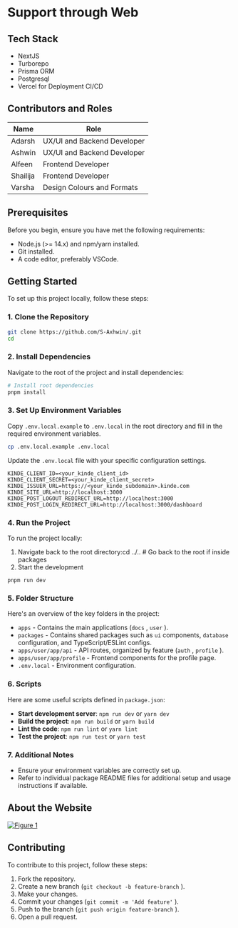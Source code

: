 # Support through Web

## Tech Stack


- NextJS
- Turborepo
- Prisma ORM
- Postgresql
- Vercel for Deployment CI/CD


## Contributors and Roles
| Name | Role |
| ----- | ----- |
| Adarsh | UX/UI and Backend Developer |
| Ashwin | UX/UI and Backend Developer |
| Alfeen | Frontend Developer |
| Shailija | Frontend Developer |
| Varsha | Design Colours and Formats |


## Prerequisites
Before you begin, ensure you have met the following requirements:

- Node.js (>= 14.x) and npm/yarn installed.
- Git installed.
- A code editor, preferably VSCode.
## Getting Started
To set up this project locally, follow these steps:

### 1. Clone the Repository
```bash
git clone https://github.com/S-Axhwin/.git
cd
```
### 2. Install Dependencies
Navigate to the root of the project and install dependencies:

```bash
# Install root dependencies
pnpm install
```
### 3. Set Up Environment Variables
Copy `.env.local.example` to `.env.local` in the root directory and fill in the required environment variables.

```bash
cp .env.local.example .env.local
```
Update the `.env.local` file with your specific configuration settings.

```
KINDE_CLIENT_ID=<your_kinde_client_id>
KINDE_CLIENT_SECRET=<your_kinde_client_secret>
KINDE_ISSUER_URL=https://<your_kinde_subdomain>.kinde.com
KINDE_SITE_URL=http://localhost:3000
KINDE_POST_LOGOUT_REDIRECT_URL=http://localhost:3000
KINDE_POST_LOGIN_REDIRECT_URL=http://localhost:3000/dashboard
```
### 4. Run the Project
To run the project locally:

1. Navigate back to the root directory:cd ../.. # Go back to the root if inside packages
2. Start the development
```shell
pnpm run dev
```
### 5. Folder Structure
Here's an overview of the key folders in the project:

- `apps`  - Contains the main applications (`docs` , `user` ).
- `packages`  - Contains shared packages such as `ui`  components, `database`  configuration, and TypeScript/ESLint configs.
- `apps/user/app/api`  - API routes, organized by feature (`auth` , `profile` ).
- `apps/user/app/profile`  - Frontend components for the profile page.
- `.env.local`  - Environment configuration.
### 6. Scripts
Here are some useful scripts defined in `package.json`:

- **Start development server**: `npm run dev`  or `yarn dev`
- **Build the project**: `npm run build`  or `yarn build`
- **Lint the code**: `npm run lint`  or `yarn lint`
- **Test the project**: `npm run test`  or `yarn test`
### 7. Additional Notes
- Ensure your environment variables are correctly set up.
- Refer to individual package README files for additional setup and usage instructions if available.


## About the Website
[![Figure 1](https://app.eraser.io/workspace/qUtpRrDegZ9KiYVfhbk5/preview?elements=G8GgCKr-Mhx_Knt5R4qG5g&type=embed)](https://app.eraser.io/workspace/qUtpRrDegZ9KiYVfhbk5?elements=G8GgCKr-Mhx_Knt5R4qG5g)

## Contributing
To contribute to this project, follow these steps:

1. Fork the repository.
2. Create a new branch (`git checkout -b feature-branch` ).
3. Make your changes.
4. Commit your changes (`git commit -m 'Add feature'` ).
5. Push to the branch (`git push origin feature-branch` ).
6. Open a pull request.
